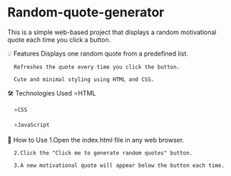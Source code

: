# Random-quote-generator
This is a simple web-based project that displays a random motivational quote each time you click a button.

💡 Features
      Displays one random quote from a predefined list.
      
      Refreshes the quote every time you click the button.
      
      Cute and minimal styling using HTML and CSS.

🛠️ Technologies Used
      ⭐HTML
      
      ⭐CSS
      
      ⭐JavaScript

🚀 How to Use
      1.Open the index.html file in any web browser.

      2.Click the "Click me to generate random quotes" button.

      3.A new motivational quote will appear below the button each time.


